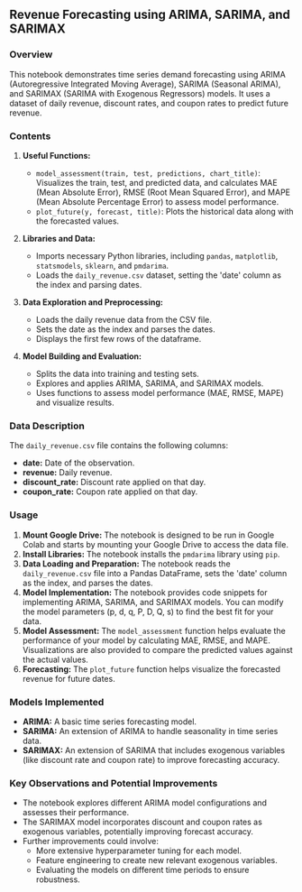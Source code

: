 ## Revenue Forecasting using ARIMA, SARIMA, and SARIMAX

### Overview

This notebook demonstrates time series demand forecasting using ARIMA (Autoregressive Integrated Moving Average), SARIMA (Seasonal ARIMA), and SARIMAX (SARIMA with Exogenous Regressors) models. It uses a dataset of daily revenue, discount rates, and coupon rates to predict future revenue.

### Contents

1.  **Useful Functions:**
    *   `model_assessment(train, test, predictions, chart_title)`:  Visualizes the train, test, and predicted data, and calculates MAE (Mean Absolute Error), RMSE (Root Mean Squared Error), and MAPE (Mean Absolute Percentage Error) to assess model performance.
    *   `plot_future(y, forecast, title)`: Plots the historical data along with the forecasted values.

2.  **Libraries and Data:**
    *   Imports necessary Python libraries, including `pandas`, `matplotlib`, `statsmodels`, `sklearn`, and `pmdarima`.
    *   Loads the `daily_revenue.csv` dataset, setting the 'date' column as the index and parsing dates.

3.  **Data Exploration and Preprocessing:**
    *   Loads the daily revenue data from the CSV file.
    *   Sets the date as the index and parses the dates.
    *   Displays the first few rows of the dataframe.

4.  **Model Building and Evaluation:**
    *   Splits the data into training and testing sets.
    *   Explores and applies ARIMA, SARIMA, and SARIMAX models.
    *   Uses functions to assess model performance (MAE, RMSE, MAPE) and visualize results.

### Data Description

The `daily_revenue.csv` file contains the following columns:

*   **date:** Date of the observation.
*   **revenue:** Daily revenue.
*   **discount\_rate:** Discount rate applied on that day.
*   **coupon\_rate:** Coupon rate applied on that day.

### Usage

1.  **Mount Google Drive:** The notebook is designed to be run in Google Colab and starts by mounting your Google Drive to access the data file.
2.  **Install Libraries:**  The notebook installs the `pmdarima` library using `pip`.
3.  **Data Loading and Preparation:** The notebook reads the `daily_revenue.csv` file into a Pandas DataFrame, sets the 'date' column as the index, and parses the dates.
4.  **Model Implementation:**  The notebook provides code snippets for implementing ARIMA, SARIMA, and SARIMAX models.  You can modify the model parameters (p, d, q, P, D, Q, s) to find the best fit for your data.
5.  **Model Assessment:** The `model_assessment` function helps evaluate the performance of your model by calculating MAE, RMSE, and MAPE.  Visualizations are also provided to compare the predicted values against the actual values.
6.  **Forecasting:** The `plot_future` function helps visualize the forecasted revenue for future dates.

### Models Implemented

*   **ARIMA:** A basic time series forecasting model.
*   **SARIMA:** An extension of ARIMA to handle seasonality in time series data.
*   **SARIMAX:**  An extension of SARIMA that includes exogenous variables (like discount rate and coupon rate) to improve forecasting accuracy.

### Key Observations and Potential Improvements

*   The notebook explores different ARIMA model configurations and assesses their performance.
*   The SARIMAX model incorporates discount and coupon rates as exogenous variables, potentially improving forecast accuracy.
*   Further improvements could involve:
    *   More extensive hyperparameter tuning for each model.
    *   Feature engineering to create new relevant exogenous variables.
    *   Evaluating the models on different time periods to ensure robustness.





